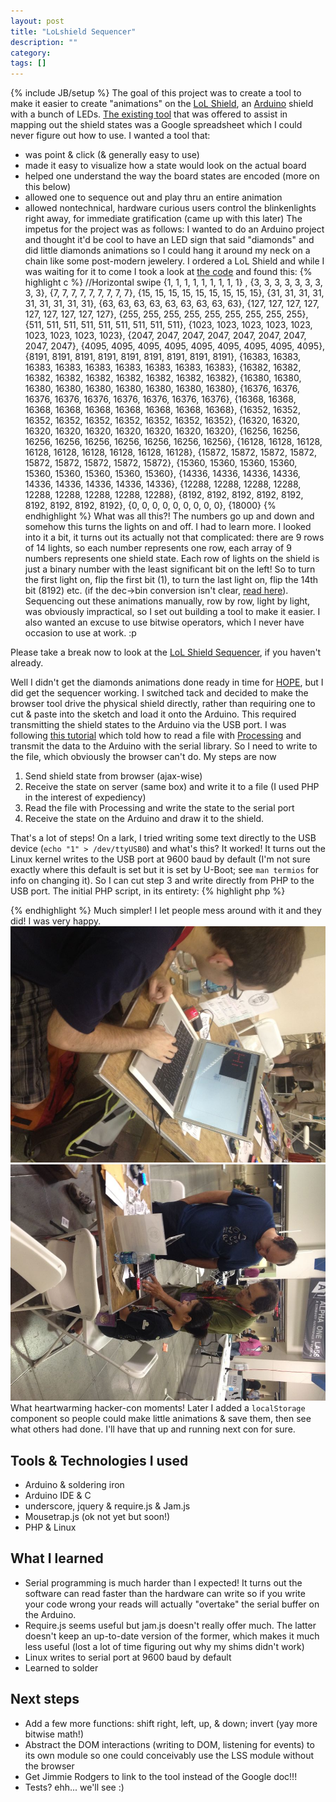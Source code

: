 ```yaml
---
layout: post
title: "LoLshield Sequencer"
description: ""
category: 
tags: []
---
```

{% include JB/setup %}
The goal of this project was to create a tool to make it easier to create "animations" on the [LoL Shield](http://jimmieprodgers.com/kits/lolshield/makelolshield/), an [Arduino](http://arduino.cc/) shield with a bunch of LEDs.  [The existing tool](https://docs.google.com/spreadsheet/ccc?key=0Aj5ldW_o2jR3dEJXMnI2Q1V4dkNQa0x5U0J2QVdyWHc&hl=en#gid=0) that was offered to assist in mapping out the shield states was a Google spreadsheet which I could never figure out how to use.  I wanted a tool that:
* was point & click (& generally easy to use)
* made it easy to visualize how a state would look on the actual board
* helped one understand the way the board states are encoded (more on this below)
* allowed one to sequence out and play thru an entire animation
* allowed nontechnical, hardware curious users control the blinkenlights right away, for immediate gratification (came up with this later)
The impetus for the project was as follows: I wanted to do an Arduino project and thought it'd be cool to have an LED sign that said "diamonds" and did little diamonds animations so I could hang it around my neck on a chain like some post-modern jewelery. I ordered a LoL Shield and while I was waiting for it to come I took a look at [the code](https://github.com/5263/LoLShield/blob/master/examples/LoLShield_BasicTest/LoLShield_BasicTest.pde#L51) and found this:
{% highlight c %}
//Horizontal swipe
{1, 1, 1, 1, 1, 1, 1, 1, 1} ,
{3, 3, 3, 3, 3, 3, 3, 3, 3},
{7, 7, 7, 7, 7, 7, 7, 7, 7},
{15, 15, 15, 15, 15, 15, 15, 15, 15},
{31, 31, 31, 31, 31, 31, 31, 31, 31},
{63, 63, 63, 63, 63, 63, 63, 63, 63},
{127, 127, 127, 127, 127, 127, 127, 127, 127},
{255, 255, 255, 255, 255, 255, 255, 255, 255},
{511, 511, 511, 511, 511, 511, 511, 511, 511},
{1023, 1023, 1023, 1023, 1023, 1023, 1023, 1023, 1023},
{2047, 2047, 2047, 2047, 2047, 2047, 2047, 2047, 2047},
{4095, 4095, 4095, 4095, 4095, 4095, 4095, 4095, 4095},
{8191, 8191, 8191, 8191, 8191, 8191, 8191, 8191, 8191},
{16383, 16383, 16383, 16383, 16383, 16383, 16383, 16383, 16383},
{16382, 16382, 16382, 16382, 16382, 16382, 16382, 16382, 16382},
{16380, 16380, 16380, 16380, 16380, 16380, 16380, 16380, 16380},
{16376, 16376, 16376, 16376, 16376, 16376, 16376, 16376, 16376},
{16368, 16368, 16368, 16368, 16368, 16368, 16368, 16368, 16368},
{16352, 16352, 16352, 16352, 16352, 16352, 16352, 16352, 16352},
{16320, 16320, 16320, 16320, 16320, 16320, 16320, 16320, 16320},
{16256, 16256, 16256, 16256, 16256, 16256, 16256, 16256, 16256},
{16128, 16128, 16128, 16128, 16128, 16128, 16128, 16128, 16128},
{15872, 15872, 15872, 15872, 15872, 15872, 15872, 15872, 15872},
{15360, 15360, 15360, 15360, 15360, 15360, 15360, 15360, 15360},
{14336, 14336, 14336, 14336, 14336, 14336, 14336, 14336, 14336},
{12288, 12288, 12288, 12288, 12288, 12288, 12288, 12288, 12288},
{8192, 8192, 8192, 8192, 8192, 8192, 8192, 8192, 8192},
{0, 0, 0, 0, 0, 0, 0, 0, 0}, 
{18000}
{% endhighlight %}
What was all this?! The numbers go up and down and somehow this turns the lights on and off.  I had to learn more.  I looked into it a bit, it turns out its actually not that complicated: there are 9 rows of 14 lights, so each number represents one row, each array of 9 numbers represents one shield state.  Each row of lights on the shield is just a binary number with the least significant bit on the left!  So to turn the first light on, flip the first bit (1), to turn the last light on, flip the 14th bit (8192) etc. (if the dec->bin conversion isn't clear, [read here](http://www.wikihow.com/Convert-from-Decimal-to-Binary)).  Sequencing out these animations manually, row by row, light by light, was obviously impractical, so I set out building a tool to make it easier.  I also wanted an excuse to use bitwise operators, which I never have occasion to use at work. :p

Please take a break now to look at the [LoL Shield Sequencer](http://sequoia.github.com/LSS/), if you haven't already.

Well I didn't get the diamonds animations done ready in time for [HOPE](http://hopenumbernine.net/), but I did get the sequencer working.  I switched tack and decided to make the browser tool drive the physical shield directly, rather than requiring one to cut & paste into the sketch and load it onto the Arduino.  This required transmitting the shield states to the Arduino via the USB port.  I was following [this tutorial](http://arduinobasics.blogspot.com/2011/06/reading-text-or-csv-file-using.html) which told how to read a file with [Processing](http://processing.org/) and transmit the data to the Arduino with the serial library.  So I need to write to the file, which obviously the browser can't do.  My steps are now
1. Send shield state from browser (ajax-wise)
2. Receive the state on server (same box) and write it to a file (I used PHP in the interest of expediency)
3. Read the file with Processing and write the state to the serial port
4. Receive the state on the Arduino and draw it to the shield.

That's a lot of steps!  On a lark, I tried writing some text directly to the USB device (```echo "1" > /dev/ttyUSB0```) and what's this? It worked! It turns out the Linux kernel writes to the USB port at 9600 baud by default (I'm not sure exactly where this default is set but it is set by U-Boot; see ```man termios``` for info on changing it). So I can cut step 3 and write directly from PHP to the USB port.  The initial PHP script, in its entirety:
{% highlight php %}
<?php
  file_put_contents(/dev/ttyUSB0 , $_POST['frame']);
?>
{% endhighlight %}
Much simpler!  I let people mess around with it and they did! I was very happy.
![Young man using the LSS in the browser with the Arduino shield updating in real time](/img/lss_hi.jpg)
![A small group of people messing with the LSS](/img/lss_group.jpg)
What heartwarming hacker-con moments!  Later I added a ```localStorage``` component so people could make little animations & save them, then see what others had done.  I'll have that up and running next con for sure.
## Tools & Technologies I used
* Arduino & soldering iron
* Arduino IDE & C
* underscore, jquery & require.js & Jam.js
* Mousetrap.js (ok not yet but soon!)
* PHP & Linux
## What I learned
* Serial programming is much harder than I expected! It turns out the software can read faster than the hardware can write so if you write your code wrong your reads will actually "overtake" the serial buffer on the Arduino.
* Require.js seems useful but jam.js doesn't really offer much.  The latter doesn't keep an up-to-date version of the former, which makes it much less useful (lost a lot of time figuring out why my shims didn't work)
* Linux writes to serial port at 9600 baud by default
* Learned to solder
## Next steps
* Add a few more functions: shift right, left, up, & down; invert (yay more bitwise math!)
* Abstract the DOM interactions (writing to DOM, listening for events) to its own module so one could conceivably use the LSS module without the browser
* Get Jimmie Rodgers to link to the tool instead of the Google doc!!!
* Tests? ehh... we'll see :)
